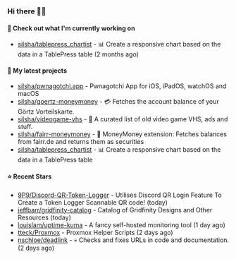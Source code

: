 ### Hi there 🦊👋

#### 👷 Check out what I'm currently working on

- [silsha/tablepress_chartist](https://github.com/silsha/tablepress_chartist) - 📊 Create a responsive chart based on the data in a TablePress table (2 months ago)

#### 🌱 My latest projects

- [silsha/pwnagotchi.app](https://github.com/silsha/pwnagotchi.app) - Pwnagotchi App for iOS, iPadOS, watchOS and macOS
- [silsha/goertz-moneymoney](https://github.com/silsha/goertz-moneymoney) - 💳 Fetches the account balance of your Görtz Vorteilskarte.
- [silsha/videogame-vhs](https://github.com/silsha/videogame-vhs) - 👾 A curated list of old video game VHS, ads and stuff.
- [silsha/fairr-moneymoney](https://github.com/silsha/fairr-moneymoney) - 💸 MoneyMoney extension: Fetches balances from fairr.de and returns them as securities
- [silsha/tablepress_chartist](https://github.com/silsha/tablepress_chartist) - 📊 Create a responsive chart based on the data in a TablePress table

#### ⭐ Recent Stars

- [9P9/Discord-QR-Token-Logger](https://github.com/9P9/Discord-QR-Token-Logger) - Utilises Discord QR Login Feature To Create a Token Logger Scannable QR code! (today)
- [jeffbarr/gridfinity-catalog](https://github.com/jeffbarr/gridfinity-catalog) - Catalog of Gridfinity Designs and Other Resources (today)
- [louislam/uptime-kuma](https://github.com/louislam/uptime-kuma) - A fancy self-hosted monitoring tool (1 day ago)
- [tteck/Proxmox](https://github.com/tteck/Proxmox) - Proxmox Helper Scripts (2 days ago)
- [nschloe/deadlink](https://github.com/nschloe/deadlink) - :skull: Checks and fixes URLs in code and documentation. (2 days ago)
